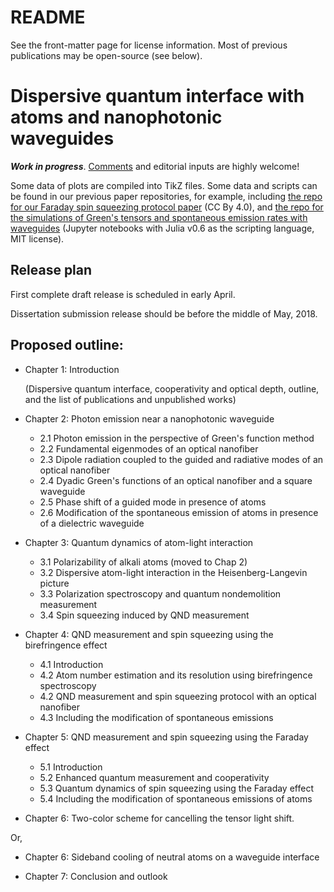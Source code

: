 # README
See the front-matter page for license information. Most of previous publications may be open-source (see below).

# Dispersive quantum interface with atoms and nanophotonic waveguides

***Work in progress***. [Comments](https://github.com/i2000s/PhD_Thesis/issues) and editorial inputs are highly welcome!

Some data of plots are compiled into TikZ files.
Some data and scripts can be found in our previous paper repositories, for example, including [the repo for our Faraday spin squeezing protocol paper](https://github.com/CQuIC/FaradaySqueezingProtocol) (CC By 4.0),
and [the repo for the simulations of Green's tensors and spontaneous emission rates with waveguides](https://github.com/i2000s/simnanophotonics) (Jupyter notebooks with Julia v0.6 as the scripting language, MIT license).

## Release plan
First complete draft release is scheduled in early April.

Dissertation submission release should be before the middle of May, 2018.

## Proposed outline:

+ Chapter 1: Introduction

    (Dispersive quantum interface, cooperativity and optical depth, outline, and the list of publications and unpublished works)

+ Chapter 2: Photon emission near a nanophotonic waveguide
    + 2.1 Photon emission in the perspective of Green's function method
    + 2.2 Fundamental eigenmodes of an optical nanofiber
    + 2.3 Dipole radiation coupled to the guided and radiative modes of an optical nanofiber
    + 2.4 Dyadic Green's functions of an optical nanofiber and a square waveguide
    + 2.5 Phase shift of a guided mode in presence of atoms
    + 2.6 Modification of the spontaneous emission of atoms in presence of a dielectric waveguide

+ Chapter 3: Quantum dynamics of atom-light interaction
    + 3.1 Polarizability of alkali atoms (moved to Chap 2)
    + 3.2 Dispersive atom-light interaction in the Heisenberg-Langevin picture
    + 3.3 Polarization spectroscopy and quantum nondemolition measurement
    + 3.4 Spin squeezing induced by QND measurement

+ Chapter 4: QND measurement and spin squeezing using the birefringence effect
    + 4.1 Introduction
    + 4.2 Atom number estimation and its resolution using birefringence spectroscopy
    + 4.2 QND measurement and spin squeezing protocol with an optical nanofiber
    + 4.3 Including the modification of spontaneous emissions

+ Chapter 5: QND measurement and spin squeezing using the Faraday effect
    + 5.1 Introduction
    + 5.2 Enhanced quantum measurement and cooperativity
    + 5.3 Quantum dynamics of spin squeezing using the Faraday effect
    + 5.4 Including the modification of spontaneous emissions of atoms

+ Chapter 6: Two-color scheme for cancelling the tensor light shift.

Or,

+ Chapter 6: Sideband cooling of neutral atoms on a waveguide interface

+ Chapter 7: Conclusion and outlook
